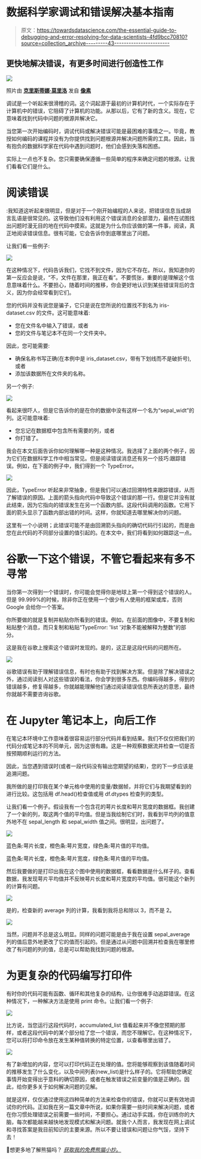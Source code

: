 # 数据科学家调试和错误解决基本指南

> 原文：<https://towardsdatascience.com/the-essential-guide-to-debugging-and-error-resolving-for-data-scientists-4fd9bcc70810?source=collection_archive---------43----------------------->

## 更快地解决错误，有更多时间进行创造性工作

![](img/2525e372037c5e6d22260d8a214de5fe.png)

照片由 [**克里斯蒂娜·莫里洛**](https://www.pexels.com/@divinetechygirl?utm_content=attributionCopyText&utm_medium=referral&utm_source=pexels) 发自 [**像素**](https://www.pexels.com/photo/woman-programming-on-a-notebook-1181359/?utm_content=attributionCopyText&utm_medium=referral&utm_source=pexels)

调试是一个听起来很滑稽的词。这个词起源于最初的计算机时代，一个实际存在于计算机中的错误，它阻碍了计算机的功能。从那以后，它有了新的含义。现在，它意味着找到代码中问题的根源并解决它。

当您第一次开始编码时，调试代码或解决错误可能是最困难的事情之一。毕竟，教授如何编码的课程并没有为你提供找到问题根源并解决问题所需的工具。因此，当有抱负的数据科学家在代码中遇到问题时，他们会感到失落和困惑。

实际上一点也不复杂。您只需要确保遵循一些简单的程序来确定问题的根源。让我们看看它们是什么。

# 阅读错误

‍:我知道这听起来很明显，但是对于一个刚开始编程的人来说，把错误信息当成胡言乱语是很常见的。这导致他们没有利用这个错误消息的全部潜力，最终在试图找出问题时漫无目的地在代码中摸索。这就是为什么你应该做的第一件事，阅读，真正地阅读错误信息。很有可能，它会告诉你到底哪里出了问题。

让我们看一些例子:

![](img/01ba1f95c2f7ad1d3f372a8c30da1715.png)

在这种情况下，代码告诉我们，它找不到文件，因为它不存在。所以，我知道你的第一反应会是说，“不，文件在那里，我正在看”。不要慌张，重要的是理解这个信息意味着什么。不要担心，随着时间的推移，你会更好地认识到某些错误背后的含义，因为你会经常看到它们。

您的代码并没有说您是骗子，它只是说在您所说的位置找不到名为 iris-dataset.csv 的文件。这可能意味着:

*   您在文件名中输入了错误，或者
*   您的文件与笔记本不在同一个文件夹中。

因此，您可能需要:

*   确保名称书写正确(在本例中是 iris_dataset.csv，带有下划线而不是破折号),或者
*   添加该数据所在文件夹的名称。

另一个例子:

![](img/d5c0a3e5100bc80caf017ac66f772ea9.png)

看起来很吓人，但是它告诉你的是在你的数据中没有这样一个名为“sepal_widt”的列。这可能意味着:

*   您忘记在数据框中包含所有需要的列，或者
*   你打错了。

我会在本文后面告诉你如何理解哪一种是这种情况。我选择了上面的两个例子，因为它们在数据科学工作中相当常见。但是阅读错误消息还有另一个技巧:跟踪错误。例如，在下面的例子中，我们得到一个 TypeError。

![](img/8c03cbf1c5e0c33689296fb3b368a966.png)

因此，TypeError 听起来非常抽象，但是我们可以通过回溯特性来跟踪错误，从而了解错误的原因。上面的箭头指向代码中导致这个错误的那一行。但是它并没有就此结束，因为它指向的错误发生在另一个函数内部。这段代码调用的函数。它用下面的箭头显示了函数内部出错的时间。这样，你就知道去哪里解决你的问题。

这里有一个小说明；此错误可能不是由回溯箭头指向的确切代码行引起的，而是由您在此代码的不同部分设置的值引起的。在本文中，我们将看到如何跟踪这一点。

# 谷歌一下这个错误，不管它看起来有多不寻常

当你第一次得到一个错误时，你可能会觉得你是地球上第一个得到这个错误的人。但是 99.999%的时候，除非你正在使用一个很少有人使用的框架或库，否则 Google 会给你一个答案。

你所要做的就是复制并粘贴你所看到的错误。例如，在前面的图像中，不要复制和粘贴整个消息，而只复制和粘贴“TypeError: 'list '对象不能被解释为整数”的部分。

这是我在谷歌上搜索这个错误时发现的。是的，这正是这段代码的问题所在。

![](img/8e60a057decf385f3becabd492f17482.png)

谷歌错误有助于理解错误信息，有时也有助于找到解决方案。但是除了解决错误之外，通过阅读别人对这些错误的看法，你会学到很多东西。你编码得越多，得到的错误越多，修复得越多，你就越能理解他们通过阅读错误信息所表达的意思，最终你就越不需要咨询谷歌。

# 在 Jupyter 笔记本上，向后工作

在笔记本环境中工作意味着很容易运行部分代码并看到结果。我们不仅仅把我们的代码分成笔记本的不同单元，因为这很有趣。这是一种观察数据流并检查一切是否按预期顺利运行的方法。

因此，当您遇到错误时(或者一段代码没有输出您期望的结果)，您的下一步应该是追溯问题。

我所做的是打印我在某个单元格中使用的变量/数据帧，并将它们与我期望看到的进行比较。这包括用 df.head()检查值或用 df.dtypes 检查列的类型。

让我们看一个例子。假设我有一个包含花的萼片长度和萼片宽度的数据框。我创建了一个新的列，取这两个值的平均值。但是当我绘制它们时，我看到平均列的值意外地不在 sepal_length 和 sepal_width 值之间。很明显，出问题了。

![](img/7ff51c7138648d1a8a1c4d606294ee16.png)

蓝色条:萼片长度，橙色条:萼片宽度，绿色条:萼片值的平均值。

蓝色条:萼片长度，橙色条:萼片宽度，绿色条:萼片值的平均值。

然后我要做的是打印出我在这个图中使用的数据框，看看数据是什么样子的。查看数据，我发现萼片平均值并不反映萼片长度和萼片宽度的平均值。很可能这个新列的计算有问题。

![](img/3e7c360b29f9200e3d25a98dc70703e7.png)

是的，检查新的 average 列的计算，我看到我将总和除以 3，而不是 2。

![](img/2681f2d25d4584ba5ac0bd5701720f19.png)

当然，问题并不总是这么明显。同样的问题可能是由于我在设置 sepal_average 列的值后意外地更改了它的值而引起的。但是通过从问题中回溯并检查我在哪里修改了有问题的列的值，总是可以帮助我找到问题的根源。

# 为更复杂的代码编写打印件

有时你的代码可能有函数、循环和其他复杂的结构，让你很难手动追踪错误。在这种情况下，一种解决方法是使用 print 命令。让我们看一个例子:

![](img/204b3b8b168c0d4d82b78bd4214a1f5d.png)

比方说，当您运行这段代码时，accumulated_list 值看起来并不像您预期的那样，或者这段代码中的某个部分给了您一个错误，而您不理解它。在这种情况下，您可以将打印命令放在发生某种值转换的特定位置，以查看哪里出错了。

![](img/55c2e8135dd7b81f57c57c46568b1005.png)

有了新增加的内容，您可以打印代码正在处理的值。您将能够观察到该值随着时间的推移发生了什么变化，以及中间列表(new_list)是什么样子的。它将帮助您确定事情开始变得出乎意料的确切原因，或者在触发错误之前变量的值是正确的。因此，给你更多关于如何解决问题的见解。

就是这样，仅仅通过使用这四种简单的方法来检查你的错误，你就可以更有效地调试你的代码。正如我在另一篇文章中所说，如果你需要一些时间来解决问题，或者在你习惯处理错误之前需要一些时间，不要担心。通过动手实践，你在训练你的大脑，每次都能越来越快地发现模式和解决问题。就我个人而言，我发现在网上调试和寻找答案是我目前知识的主要来源。所以不要让错误和问题让你气馁，坚持下去！

🐼想更多地了解熊猫吗？ [*获取我的免费熊猫小抄。*](https://www.soyouwanttobeadatascientist.com/pandas-cheat-sheet)
